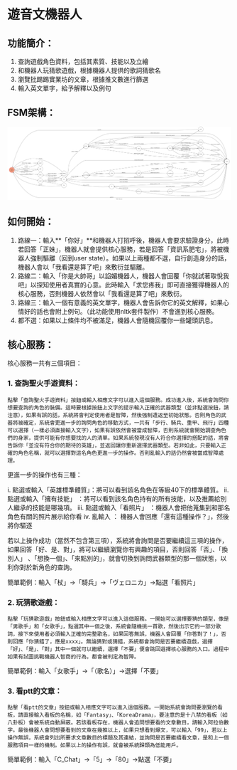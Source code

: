 # 遊音文機器人
## 功能簡介：
1. 查詢遊戲角色資料，包括其素質、技能以及立繪
2. 和機器人玩猜歌遊戲，根據機器人提供的歌詞猜歌名
3. 瀏覽批踢踢實業坊的文章，根據推文數進行篩選
4. 輸入英文單字，給予解釋以及例句

## FSM架構：
![fsm](https://github.com/cutechopper1224/chatBoxTrial/blob/master/fsm.png)

## 如何開始：
1. 路線一：輸入**「你好」**和機器人打招呼後，機器人會要求驗證身分，此時若回答「正妹」，機器人就會提供核心服務，若是回答「資訊系肥宅」，將被機器人強制驅離（回到user state）。如果以上兩種都不選，自行創造身分的話，機器人會以「我看還是算了吧」來敷衍並驅離。
2. 路線二：輸入「你是大帥哥」以諂媚機器人，機器人會回覆「你就試著取悅我吧」以探知使用者真實的心意。此時輸入「求您疼我」即可直接獲得機器人的核心服務，否則機器人依然會以「我看還是算了吧」來敷衍。
3. 路線三：輸入一個有意義的英文單字，機器人會告訴你它的英文解釋，如果心情好的話也會附上例句。（此功能使用nltk套件製作）不會進到核心服務。
4. 都不選：如果以上條件均不被滿足，機器人會隨機回覆你一些罐頭訊息。

## 核心服務：
核心服務一共有三個項目：

### 1. 查詢聖火手遊資料：
    
    點擊「查詢聖火手遊資料」按鈕或輸入相應文字可以進入這個服務。成功進入後，系統會詢問你想要查詢的角色的裝備。這時要根據按鈕上文字的提示輸入正確的武器類型（並非點選按鈕，請注意），如果有誤的話，系統將會判定使用者是智障，然後強制遣返至初始狀態。否則角色的武器將被確定，系統會更進一步的詢問角色的移動方式，一共有「步行、騎兵、重甲、飛行」四種可以選擇（一樣必須直接輸入文字），如果有誤依然會被當成智障，否則系統就會開始調查角色們的身家，提供可能有你想要找的人的清單。如果系統發現沒有人符合你選擇的搭配的話，將會告訴你「並沒有符合你的期待的英雄」，並返回讓你重新選擇武器類型。若非如此，只要輸入正確的角色名稱，就可以選擇對這名角色更進一步的操作。否則亂輸入的話仍然會被當成智障處理。

更進一步的操作也有三種：

i. 點選或輸入「英雄標準體質」：將可以看到該名角色在等級40下的標準體質。
ii. 點選或輸入「擁有技能」 ：將可以看到該名角色持有的所有技能，以及推薦給別人繼承的技能是哪幾項。
iii. 點選或輸入「看照片」   ：機器人會把他蒐集到和那名角色有關的照片展示給你看
iv. 亂輸入                 ： 機器人會回應「還有這種操作？」，然後將你驅逐

若以上操作成功（當然不包含第三項），系統將會詢問是否要繼續這三項的操作，如果回答「好、是、對」，將可以繼續瀏覽你有興趣的項目，否則回答「否」、「換別人」
、「想換一個」、「來點別的」，就會切換到詢問武器類型的那一個狀態，以利你對於新角色的查詢。

簡單範例：輸入「杖」->「騎兵」->「ヴェロニカ」->點選「看照片」

### 2. 玩猜歌遊戲：
   
    點擊「玩猜歌遊戲」按鈕或輸入相應文字可以進入這個服務。一開始可以選擇要猜的類型，像是「男歌手」和「女歌手」，點選其中一個之後，系統會隨機挑一首歌，然後出示它的一部分歌詞，接下來使用者必須輸入正確的完整歌名，如果回答無誤，機器人會回覆「你答對了！」，否則回應「你猜錯了，應是xxxx」。無論猜對或猜錯，系統都會詢問是否要繼續遊戲，選擇「好」、「是」、「對」其中一個就可以繼續，選擇「不要」便會跳回選擇核心服務的入口。過程中如果有試圖挑戰機器人智商的行為，都會被判定為智障。

簡單範例：輸入「女歌手」->「（歌名）」->選擇「不要」

### 3. 看ptt的文章：
  
    點擊「看ptt的文章」按鈕或輸入相應文字可以進入這個服務。一開始系統會詢問要瀏覽的看板，請直接輸入看板的名稱，如「Fantasy」、「KoreaDrama」，要注意的是十八禁的看板（如八卦板）會被系統自動屏蔽。若該看板存在，機器人會追問想要看的文章數目，請輸入阿拉伯數字。最後機器人會問想要看到的文章在幾推以上，如果只想看到爆文，可以輸入「99」，若以上操作無誤，系統會列出所要求文章數目的標題及其連結，並詢問是否要繼續看文章，是和上一個服務項目一樣的機制。如果以上的操作有誤，就會被系統歸類為低能用戶。
    
簡單範例：輸入「C_Chat」->「5」->「80」->點選「不要」

